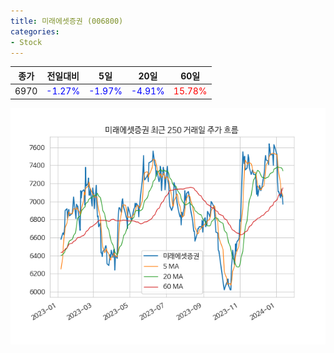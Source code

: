 ```yaml
---
title: 미래에셋증권 (006800)
categories:
- Stock
---
```


|종가|전일대비|5일|20일|60일|
|----|--------|---|----|----|
|6970|<span style="color: blue">-1.27%</span>|<span style="color: blue">-1.97%</span>|<span style="color: blue">-4.91%</span>|<span style="color: red">15.78%</span>|

<!-- more -->

![006800](/assets/images/stock/006800.png)